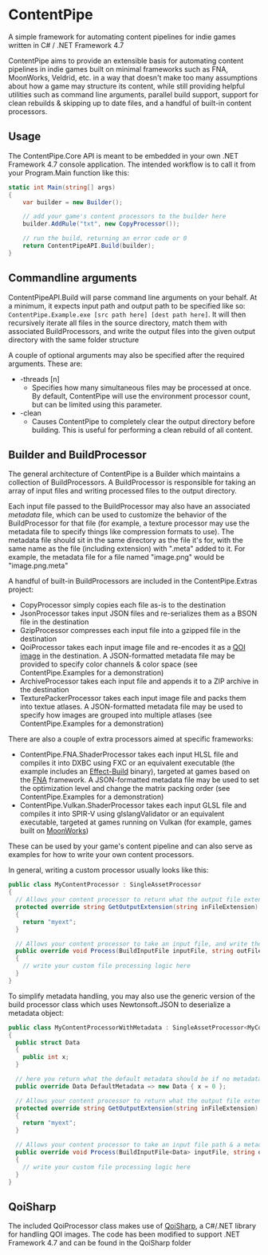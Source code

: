 # ContentPipe

A simple framework for automating content pipelines for indie games written in C# / .NET Framework 4.7

ContentPipe aims to provide an extensible basis for automating content pipelines in indie games built on minimal frameworks such as FNA, MoonWorks, Veldrid, etc. in a way that doesn't make too many assumptions about how a game may structure its content, while still providing helpful utilities such as command line arguments, parallel build support, support for clean rebuilds & skipping up to date files, and a handful of built-in content processors.

## Usage

The ContentPipe.Core API is meant to be embedded in your own .NET Framework 4.7 console application. The intended workflow is to call it from your Program.Main function like this:

```csharp
static int Main(string[] args)
{
    var builder = new Builder();

    // add your game's content processors to the builder here
    builder.AddRule("txt", new CopyProcessor());

    // run the build, returning an error code or 0
    return ContentPipeAPI.Build(builder);
}
```

## Commandline arguments

ContentPipeAPI.Build will parse command line arguments on your behalf. At a minimum, it expects input path and output path to be specified like so: `ContentPipe.Example.exe [src path here] [dest path here]`. It will then recursively iterate all files in the source directory, match them with associated BuildProcessors, and write the output files into the given output directory with the same folder structure

A couple of optional arguments may also be specified after the required arguments. These are:

* -threads [n]
  * Specifies how many simultaneous files may be processed at once. By default, ContentPipe will use the environment processor count, but can be limited using this parameter.
* -clean
  * Causes ContentPipe to completely clear the output directory before building. This is useful for performing a clean rebuild of all content.

## Builder and BuildProcessor

The general architecture of ContentPipe is a Builder which maintains a collection of BuildProcessors. A BuildProcessor is responsible for taking an array of input files and writing processed files to the output directory.

Each input file passed to the BuildProcessor may also have an associated *metadata* file, which can be used to customize the behavior of the BuildProcessor for that file (for example, a texture processor may use the metadata file to specify things like compression formats to use). The metadata file should sit in the same directory as the file it's for, with the same name as the file (including extension) with ".meta" added to it. For example, the metadata file for a file named "image.png" would be "image.png.meta"

A handful of built-in BuildProcessors are included in the ContentPipe.Extras project:

* CopyProcessor simply copies each file as-is to the destination
* JsonProcessor takes input JSON files and re-serializes them as a BSON file in the destination
* GzipProcessor compresses each input file into a gzipped file in the destination
* QoiProcessor takes each input image file and re-encodes it as a [QOI image](https://github.com/phoboslab/qoi) in the destination. A JSON-formatted metadata file may be provided to specify color channels & color space (see ContentPipe.Examples for a demonstration)
* ArchiveProcessor takes each input file and appends it to a ZIP archive in the destination
* TexturePackerProcessor takes each input image file and packs them into textue atlases. A JSON-formatted metadata file may be used to specify how images are grouped into multiple atlases (see ContentPipe.Examples for a demonstration)

There are also a couple of extra processors aimed at specific frameworks:

* ContentPipe.FNA.ShaderProcessor takes each input HLSL file and compiles it into DXBC using FXC or an equivalent executable (the example includes an [Effect-Build](https://github.com/GlaireDaggers/Effect-Build/) binary), targeted at games based on the [FNA](https://github.com/FNA-XNA/FNA) framework. A JSON-formatted metadata file may be used to set the optimization level and change the matrix packing order (see ContentPipe.Examples for a demonstration)
* ContentPipe.Vulkan.ShaderProcessor takes each input GLSL file and compiles it into SPIR-V using glslangValidator or an equivalent executable, targeted at games running on Vulkan (for example, games built on [MoonWorks](https://gitea.moonside.games/MoonsideGames/MoonWorks.git))

These can be used by your game's content pipeline and can also serve as examples for how to write your own content processors.

In general, writing a custom processor usually looks like this:

```csharp
public class MyContentProcessor : SingleAssetProcessor
{
  // Allows your content processor to return what the output file extension should be for a given input file's extension
  protected override string GetOutputExtension(string inFileExtension)
  {
    return "myext";
  }

  // Allows your content processor to take an input file, and write the final content to the given output file path
  public override void Process(BuildInputFile inputFile, string outFilePath)
  {
    // write your custom file processing logic here
  }
}
```

To simplify metadata handling, you may also use the generic version of the build processor class which uses Newtonsoft.JSON to deserialize a metadata object:

```csharp
public class MyContentProcessorWithMetadata : SingleAssetProcessor<MyContentProcessorWithMetadata.Data>
{
  public struct Data
  {
    public int x;
  }

  // here you return what the default metadata should be if no metadata file is provided
  public override Data DefaultMetadata => new Data { x = 0 };

  // Allows your content processor to return what the output file extension should be for a given input file's extension
  protected override string GetOutputExtension(string inFileExtension)
  {
    return "myext";
  }

  // Allows your content processor to take an input file path & a metadata object, and write the final content to the given output file path
  public override void Process(BuildInputFile<Data> inputFile, string outFilePath)
  {
    // write your custom file processing logic here
  }
}
```

## QoiSharp

The included QoiProcessor class makes use of [QoiSharp](https://github.com/NUlliiON/QoiSharp), a C#/.NET library for handling QOI images. The code has been modified to support .NET Framework 4.7 and can be found in the QoiSharp folder
